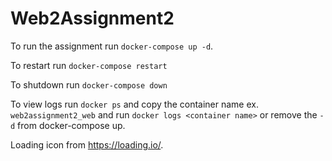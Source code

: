 # Web2Assignment2

To run the assignment run `docker-compose up -d`.

To restart run `docker-compose restart`

To shutdown run `docker-compose down`

To view logs run `docker ps` and copy the container name ex. `web2assignment2_web` and run `docker logs <container name>` or remove the `-d` from docker-compose up.

Loading icon from https://loading.io/.
